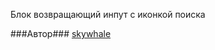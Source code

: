 Блок возвращающий инпут с иконкой поиска

###Автор###
[skywhale](https://staff.yandex-team.ru/skywhale)
